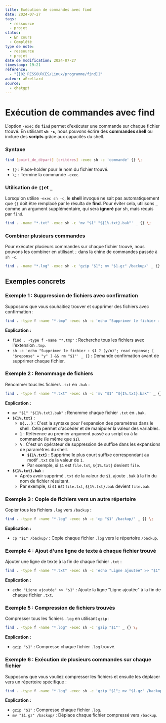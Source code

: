 ```yaml
---
title: Exécution de commandes avec find
date: 2024-07-27
tags:
  - ressource
  - projet
status:
  - En cours
  - Complété
type de note:
  - ressource
  - projet
date de modification: 2024-07-27
timestamp: 19:21
référence:
  - "[[02_RESSOURCES/Linux/programme/find]]"
auteur: aGrellard
source:
  - chatgpt
---
```


# Exécution de commandes avec find

L'option `-exec` de **`find`** permet d'exécuter une commande sur chaque fichier trouvé. En utilisant **`sh -c`**, nous pouvons écrire des **commandes shell** ou inclure des **scripts** grâce aux capacités du shell. 

### Syntaxe

```bash
find [point_de_départ] [critères] -exec sh -c 'commande' {} \;
```

- `{}` : Place-holder pour le nom du fichier trouvé.
- `\;` : Termine la commande `-exec`.

### Utilisation de `{}`et `_`

Lorsqu'on utilise `-exec sh -c`, le **shell** invoqué ne sait pas automatiquement que `{}` doit être remplacé par le résulta de **find**. Pour éviter cela, utilisons `_` comme un argument supplémentaire, qui sera **ignoré** par sh, mais requis par `find`.

```bash
find . -name "*.txt" -exec sh -c 'mv "$1" "${1%.txt}.bak"' _ {} \;
```

### Combiner plusieurs commandes

Pour exécuter plusieurs commandes sur chaque fichier trouvé, nous pouvons les combiner en utilisant `;` dans la chîne de commandes passée à `sh -c`.

```bash
find . -name "*.log" -exec sh -c 'gzip "$1"; mv "$1.gz" /backup/' _ {} \;
```

## Exemples concrets

### Exemple 1 : Suppression de fichiers avec confirmation

Supposons que vous souhaitiez trouver et supprimer des fichiers avec confirmation :

```bash
find . -type f -name "*.tmp" -exec sh -c 'echo "Supprimer le fichier : $1 ? (y/n)"; read reponse; [ "$reponse" = "y" ] && rm "$1"' _ {} \;
```

**Explication :**

- `find . -type f -name "*.tmp"` : Recherche tous les fichiers avec l'extension `.tmp`.
- `sh -c 'echo "Supprimer le fichier : $1 ? (y/n)"; read reponse; [ "$reponse" = "y" ] && rm "$1"' _ {}` : Demande confirmation avant de supprimer chaque fichier.

### Exemple 2 : Renommage de fichiers

Renommer tous les fichiers `.txt` en `.bak` :

```bash
find . -type f -name "*.txt" -exec sh -c 'mv "$1" "${1%.txt}.bak"' _ {} \;
```

**Explication :**

- `mv "$1" "${1%.txt}.bak"` : Renomme chaque fichier `.txt` en `.bak`.
- **`${1%.txt}`** :
    - **`${...}`** : C'est la syntaxe pour l'expansion des paramètres dans le shell. Cela permet d'accéder et de manipuler la valeur des variables.
    - **`1`** : Référence au premier argument passé au script ou à la commande (le même que `$1`).
    - **`%`** : C'est un opérateur de suppression de suffixe dans les expansions de paramètres du shell.
        - **`${1%.txt}`** : Supprime le plus court suffixe correspondant au motif `.txt` de la valeur de `1`.
        - Par exemple, si `$1` est `file.txt`, `${1%.txt}` devient `file`.
- **`${1%.txt}.bak`** :
    - Après avoir supprimé `.txt` de la valeur de `$1`, ajoute `.bak` à la fin du nom de fichier résultant.
    - Par exemple, si `$1` est `file.txt`, `${1%.txt}.bak` devient `file.bak`.
### Exemple 3 : Copie de fichiers vers un autre répertoire

Copier tous les fichiers `.log` vers `/backup` :

```bash
find . -type f -name "*.log" -exec sh -c 'cp "$1" /backup/' _ {} \;
```

**Explication :**

- `cp "$1" /backup/` : Copie chaque fichier `.log` vers le répertoire `/backup`.

### Exemple 4 : Ajout d'une ligne de texte à chaque fichier trouvé

Ajouter une ligne de texte à la fin de chaque fichier `.txt` :

```bash
find . -type f -name "*.txt" -exec sh -c 'echo "Ligne ajoutée" >> "$1"' _ {} \;
```

**Explication :**

- `echo "Ligne ajoutée" >> "$1"` : Ajoute la ligne "Ligne ajoutée" à la fin de chaque fichier `.txt`.

### Exemple 5 : Compression de fichiers trouvés

Compresser tous les fichiers `.log` en utilisant `gzip` :

```bash
find . -type f -name "*.log" -exec sh -c 'gzip "$1"' _ {} \;
```

**Explication :**

- `gzip "$1"` : Compresse chaque fichier `.log` trouvé.

### Exemple 6 : Exécution de plusieurs commandes sur chaque fichier

Supposons que vous vouliez compresser les fichiers et ensuite les déplacer vers un répertoire spécifique :

```bash
find . -type f -name "*.log" -exec sh -c 'gzip "$1"; mv "$1.gz" /backup/' _ {} \;
```

**Explication :**

- `gzip "$1"` : Compresse chaque fichier `.log`.
- `mv "$1.gz" /backup/` : Déplace chaque fichier compressé vers `/backup`.













